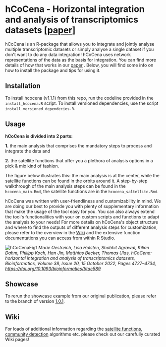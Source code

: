 # hCoCena - Horizontal integration and analysis of transcriptomics datasets [[paper](https://academic.oup.com/bioinformatics/advance-article/doi/10.1093/bioinformatics/btac589/6677225)]

hCoCena is an R-package that allows you to integrate and jointly analyse multiple transcriptomic datasets or simply analyse a single dataset if you don't want to do any data integration! hCoCena uses network representations of the data as the basis for integration. You can find more details of how that works in our [paper](https://academic.oup.com/bioinformatics/advance-article/doi/10.1093/bioinformatics/btac589/6677225) . Below, you will find some info on how to install the package and tips for using it. 

## Installation
To install hcocena (v1.1.1) from this repo, run the codeline provided in the `install_hcocena.R` script.
To install versioned dependencies, use the script `install_versioned_dependecies.R`.

## Usage
**hCoCena is divided into 2 parts:** 

**1.** the main analysis that comprises the mandatory steps to process and integrate the data and

**2.** the satellite functions that offer you a plethora of analysis options in a pick & mix kind of fashion. 

The figure below illustrates this: the main analysis is at the center, while the satellite functions can be found in the orbits around it. 
A step-by-step walkthrough of the main analysis steps can be found in the `hcocena_main.Rmd`, the satellite functions are in the `hcocena_saltellite.Rmd`. 

hCoCena was written with user-friendliness and customizability in mind. We are doing our best to provide you with plenty of supplementary information that make the usage of the tool easy for you. You can also always extend the tool's functionalities with your on custom scripts and functions to adapt the analysis to your needs! For more details on hCoCena's object structure and where to find the outputs of different analysis steps for customization, please refer to the overview in the [Wiki](https://github.com/MarieOestreich/hCoCena/wiki/Structure-of-the-hcobject) and the extensive function documentations you can access from within R Studio.


![hCoCenaFig1](https://user-images.githubusercontent.com/50077786/158609782-2048c06e-0420-4c3f-8680-5d99f91d6905.jpg)
*Marie Oestreich, Lisa Holsten, Shobhit Agrawal, Kilian Dahm, Philipp Koch, Han Jin, Matthias Becker, Thomas Ulas, hCoCena: horizontal integration and analysis of transcriptomics datasets, Bioinformatics, Volume 38, Issue 20, 15 October 2022, Pages 4727–4734, https://doi.org/10.1093/bioinformatics/btac589*

## Showcase
To rerun the showcase example from our original publication, please refer to the branch of version [1.0.1](https://github.com/MarieOestreich/hCoCena/tree/v-1.0.1).

## Wiki
For loads of additional information regarding the [satellite functions](https://github.com/MarieOestreich/hCoCena/wiki/Satellite-Functions), [community detection](https://github.com/MarieOestreich/hCoCena/wiki/Background-Info-on-the-Community-Detection-Algorithms) algorithms etc. please check out our carefully curated Wiki pages!
